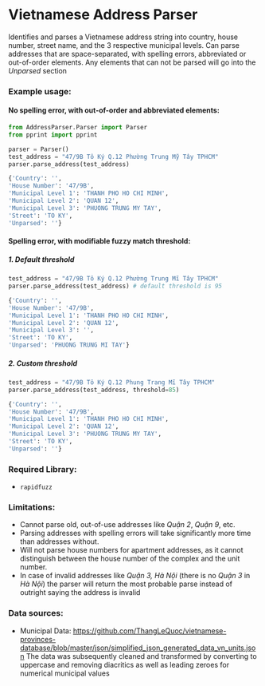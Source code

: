 # Vietnamese Address Parser

Identifies and parses a Vietnamese address string into country, house number, street name, and the 3 respective municipal levels. Can parse addresses that are space-separated, with spelling errors, abbreviated or out-of-order elements. Any elements that can not be parsed will go into the *Unparsed* section

### Example usage:
#### No spelling error, with out-of-order and abbreviated elements:
  ```python
  from AddressParser.Parser import Parser
  from pprint import pprint

  parser = Parser()
  test_address = "47/9B Tô Ký Q.12 Phường Trung Mỹ Tây TPHCM"
  parser.parse_address(test_address)
  ```
  ```python
  {'Country': '',
  'House Number': '47/9B',
  'Municipal Level 1': 'THANH PHO HO CHI MINH',
  'Municipal Level 2': 'QUAN 12',
  'Municipal Level 3': 'PHUONG TRUNG MY TAY',
  'Street': 'TO KY',
  'Unparsed': ''}
  ```

#### Spelling error, with modifiable fuzzy match threshold:
##### 1. Default threshold
  ```python
  test_address = "47/9B Tô Ký Q.12 Phường Trung Mĩ Tây TPHCM"
  parser.parse_address(test_address) # default threshold is 95
  ```
  ```python
  {'Country': '',
  'House Number': '47/9B',
  'Municipal Level 1': 'THANH PHO HO CHI MINH',
  'Municipal Level 2': 'QUAN 12',
  'Municipal Level 3': '',
  'Street': 'TO KY',
  'Unparsed': 'PHUONG TRUNG MI TAY'}
  ```

##### 2. Custom threshold
  ```python
  test_address = "47/9B Tô Ký Q.12 Phung Trang Mĩ Tây TPHCM"
  parser.parse_address(test_address, threshold=85)
  ```
  ```python
  {'Country': '',
  'House Number': '47/9B',
  'Municipal Level 1': 'THANH PHO HO CHI MINH',
  'Municipal Level 2': 'QUAN 12',
  'Municipal Level 3': 'PHUONG TRUNG MY TAY',
  'Street': 'TO KY',
  'Unparsed': ''}
  ```

### Required Library:

- `rapidfuzz`

### Limitations:

- Cannot parse old, out-of-use addresses like *Quận 2*, *Quận 9*, etc.
- Parsing addresses with spelling errors will take significantly more time than addresses without.
- Will not parse house numbers for apartment addresses, as it cannot distinguish between the house number of the complex and the unit number.
- In case of invalid addresses like *Quận 3, Hà Nội* (there is no *Quận 3* in *Hà Nội*) the parser will return the most probable parse instead of outright saying the address is invalid

### Data sources:
- Municipal Data: https://github.com/ThangLeQuoc/vietnamese-provinces-database/blob/master/json/simplified_json_generated_data_vn_units.json
The data was subsequently cleaned and transformed by converting to uppercase and removing diacritics as well as leading zeroes for numerical municipal values 